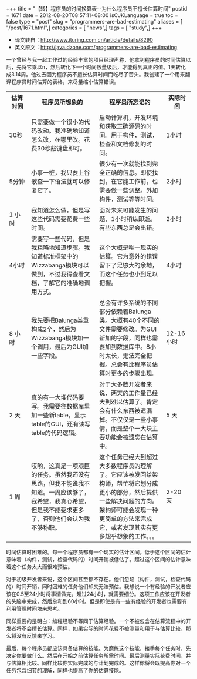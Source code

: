 +++
title = "【转】程序员的时间换算表--为什么程序员不擅长估算时间"
postid = 1671
date = 2012-08-20T08:57:11+08:00
isCJKLanguage = true
toc = false
type = "post"
slug = "programmers-are-bad-estimating"
aliases = [ "/post/1671.html",]
categories = [ "news",]
tags = [ "study",]
+++


- 译文转自：<http://www.ituring.com.cn/article/details/8290>  
- 英文原文：<http://java.dzone.com/programmers-are-bad-estimating>

一个曾经与我一起工作过的经验丰富的项目经理声称，他拿到程序员的时间估算以后，先将它乘以π，然后转化下一个时间数量级后，才能得到真正的值。1天转化成3.14周。他过去因为程序员不擅长估算时间而吃尽了苦头。我创建了一个用来翻译程序员时间估算的表格，来尽量缩小估算错误。<!--more-->

<table>
<tbody>
<tr>
<th width="12%">
估算时间

</th>
<th>
程序员所想象的

</th>
<th>
程序员所忘记的

</th>
<th width="15%">
实际时间

</th>
</tr>
<tr>
<td>
30秒

</td>
<td>
只需要做一个很小的代码改动。我准确地知道怎么改，在哪里改。花费30秒敲键盘即可。

</td>
<td>
启动计算机，开发环境和获取正确源码的时间。用于构件，测试，检查和文档修复的时间。

</td>
<td>
1小时

</td>
</tr>
<tr>
<td>
5分钟

</td>
<td>
小事一桩，我只要上谷歌查一下语法就可以修复它了。

</td>
<td>
很少有一次就能找到完全正确的信息。即使找到，在它能工作前，也需要做一些调整。外加构件，测试等等时间。

</td>
<td>
2小时

</td>
</tr>
<tr>
<td>
1 小时

</td>
<td>
我知道怎么做，但是写这些代码需要花费一些时间。

</td>
<td>
面对未来可能发生的问题，1小时稍纵即逝。有些东西总是会出错。

</td>
<td>
2小时

</td>
</tr>
<tr>
<td>
4小时

</td>
<td>
需要写一些代码，但是我粗略地知道步骤。我知道标准框架中的Wizzabanga模块可以做到，不过我得查看文档，了解它的准确地调用方式。

</td>
<td>
这个大概是唯一现实的估算。它为意外的错误留下了足够大的余地，而这个任务也小到足以把握。

</td>
<td>
4小时

</td>
</tr>
<tr>
<td>
8 小时

</td>
<td>
我先要把Balunga类重构成2个，然后为Wizzabanga模块加一个调用，最后为GUI加一些字段。

</td>
<td>
总会有许多系统的不同部分依赖着Balunga类。大概有40个不同的文件需要修改。为GUI新加的字段，同样也需要加到数据库中。8小时太长，无法完全把握。总会有比程序员估算时更多的步骤出现。

</td>
<td>
12-16小时

</td>
</tr>
<tr>
<td>
2 天

</td>
<td>
真的有一大堆代码要写。我需要往数据库里加一些新table，显示table的GUI，还有读写table的代码逻辑。

</td>
<td>
对于大多数开发者来说，两天的工作量已经大到难以估算了。肯定会有什么东西被遗漏掉。不仅仅是一些小事情，而是整个一大块主要功能会被遗忘在估算中。

</td>
<td>
5 天

</td>
</tr>
<tr>
<td>
1 周

</td>
<td>
哎哟，这真是一项艰巨的任务。虽然我还没有思路，但我不能说我不知道。一周应该够了，我希望，我真心希望，但是我不能要求更多了，否则他们会认为我不够称职。

</td>
<td>
这个任务已经大到超过大多数程序员的理解了。它应该被发回给架构师，帮忙将它划分成更小的部分，然后提供一些解决问题的方向。架构师可能会发现一种更简单的方法来完成它，或者发现其实有更多超乎想象的工作。。。

</td>
<td>
2-20 天

</td>
</tr>
</tbody>
</table>

时间估算时困难的。每一个程序员都有一个现实的估计区间。低于这个区间的估计意味着（构件，测试，检查代码的）时间开销被低估了。超过这个区间的估计意味着这个任务太大而很难预估。

对于初级开发者来说，这个区间甚至都不存在。他们忽略（构件，测试，检查代码的）时间开销，同时困难的任务他们却又无法预估。我想说一个有经验的开发者应该在0.5至24小时将事情做完。超过24小时，就需要细分。这项工作应该在开发者的头脑中完成，然后总和到60小时。但是即使是有一些有经验的开发者也需要有利用管理时间块来思考。

同样重要的是明白：编程经验不等同于估算经验。一个不被包含在估算流程中的开发者将不会擅长估算。同样，如果实际的时间花费不被测量和用于与估算比较，那么将没有反馈来学习。

最后，每个程序员都应该具备估算的技能。为磨练这个技能，接手每个任务时，先决定你要做什么。然后在开始之前估算任务所需时间。最后测量实际花费时间，并与估算相比较。同样比较你实际完成的与计划完成的。这样你将会既提高你对一个任务包含细节的理解，同样也提高了你的估算技能。
